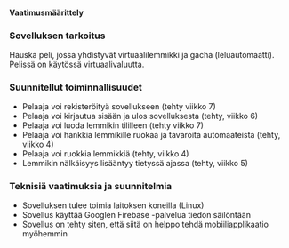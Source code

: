 #### Vaatimusmäärittely

### Sovelluksen tarkoitus

Hauska peli, jossa yhdistyvät virtuaalilemmikki ja gacha (leluautomaatti).
Pelissä on käytössä virtuaalivaluutta.

### Suunnitellut toiminnallisuudet

* Pelaaja voi rekisteröityä sovellukseen (tehty viikko 7)
* Pelaaja voi kirjautua sisään ja ulos sovelluksesta (tehty, viikko 6)
* Pelaaja voi luoda lemmikin tililleen (tehty viikko 7)
* Pelaaja voi hankkia lemmikille ruokaa ja tavaroita automaateista (tehty, viikko 4)
* Pelaaja voi ruokkia lemmikkiä (tehty, viikko 4)
* Lemmikin nälkäisyys lisääntyy tietyssä ajassa (tehty, viikko 5)

### Teknisiä vaatimuksia ja suunnitelmia

* Sovelluksen tulee toimia laitoksen koneilla (Linux)
* Sovellus käyttää Googlen Firebase -palvelua tiedon säilöntään
* Sovellus on tehty siten, että siitä on helppo tehdä mobiiliapplikaatio myöhemmin